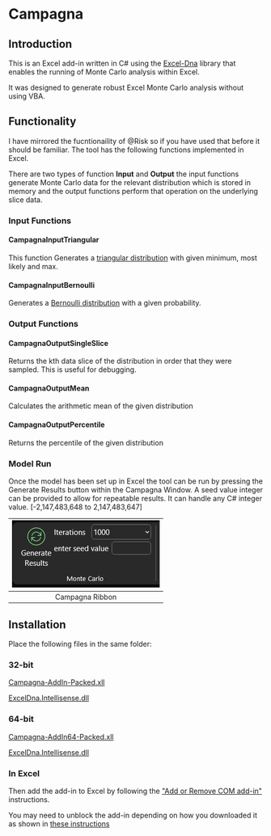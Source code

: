 # Campagna

## Introduction

This is an Excel add-in written in C# using the [Excel-Dna](https://excel-dna.net/) library that enables the running of Monte Carlo analysis within Excel. 

It was designed to generate robust Excel Monte Carlo analysis without using VBA.

## Functionality

I have mirrored the fucntionaility of @Risk so if you have used that before it should be familiar. The tool has the following functions implemented in Excel.

There are two types of function **Input** and **Output** the input functions generate Monte Carlo data for the relevant distribution which is stored in memory and the output functions perform that operation on the underlying slice data.

### Input Functions

#### CampagnaInputTriangular
This function Generates a [triangular distribution](https://en.wikipedia.org/wiki/Triangular_distribution) with given minimum, most likely and max.

#### CampagnaInputBernoulli
Generates a [Bernoulli distribution](https://en.wikipedia.org/wiki/Bernoulli_distribution) with a given probability. 

### Output Functions

#### CampagnaOutputSingleSlice
Returns the kth data slice of the distribution in order that they were sampled. This is useful for debugging.

#### CampagnaOutputMean
Calculates the arithmetic mean of the given distribution

#### CampagnaOutputPercentile
Returns the percentile of the given distribution

### Model Run

Once the model has been set up in Excel the tool can be run by pressing the Generate Results button within the Campagna Window. A seed value integer can be provided to allow for repeatable results. It can handle any C# integer value. [-2,147,483,648 to 2,147,483,647]

| ![Campagna Ribbon](./Documentation/Campagna%20Ribbon.png) |
| :--: |
| Campagna Ribbon |

## Installation

Place the following files in the same folder:

### 32-bit

[Campagna-AddIn-Packed.xll](./bin/Release/Campagna-AddIn-packed.xll)

[ExcelDna.Intellisense.dll](./bin/Release/ExcelDna.IntelliSense.dll)

### 64-bit

[Campagna-AddIn64-Packed.xll](./bin/Release/Campagna-AddIn64-packed.xll)

[ExcelDna.Intellisense.dll](./bin/Release/ExcelDna.IntelliSense.dll)

### In Excel

Then add the add-in to Excel by following the ["Add or Remove COM add-in"](https://support.microsoft.com/en-gb/office/add-or-remove-add-ins-in-excel-0af570c4-5cf3-4fa9-9b88-403625a0b460) instructions.

You may need to unblock the add-in depending on how you downloaded it as shown in [these instructions](https://www.calctopia.com/unblock-excel-add-in/)
